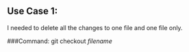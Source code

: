## Use Case 1:
I needed to delete all the changes to one file and one file only.

###Command: git checkout *filename*
